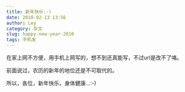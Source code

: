 ```yaml
---
title: 新年快乐:-)
date: 2010-02-13 13:56
author: Ley
category: 杂文
slug: happy-new-year-2010
tags: 手机发
---
```

在家上网不方便，用手机上网写的，想不到还真能写，不过url是改不了咯。

前面说过，农历的新年的地位还是不可取代的。

所以，各位，新年快乐，身体健康…:-)

